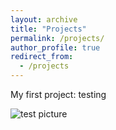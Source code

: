 ```yaml
---
layout: archive
title: "Projects"
permalink: /projects/
author_profile: true
redirect_from:
  - /projects
---
```


My first project: testing



![test picture](http://hczdavid.github.io/images/davidhuang.jpg "test")